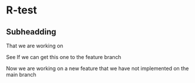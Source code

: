 # R-test

## Subheadding
That we are working on

See If we can get this one to the feature branch

Now we are working on a new feature that we have not implemented on the main
branch